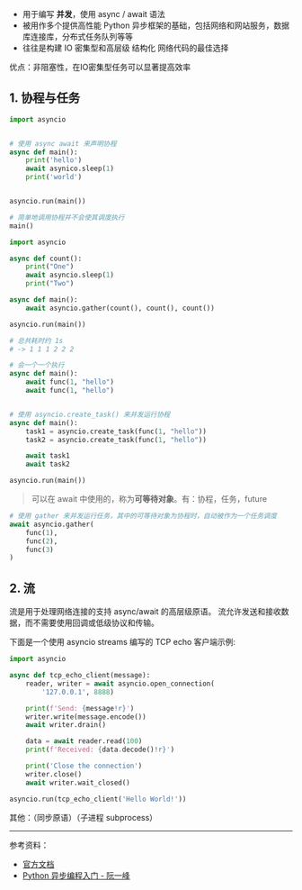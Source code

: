 


- 用于编写 **并发**，使用 async / await 语法
- 被用作多个提供高性能 Python 异步框架的基础，包括网络和网站服务，数据库连接库，分布式任务队列等等
- 往往是构建 IO 密集型和高层级 结构化 网络代码的最佳选择

优点：非阻塞性，在IO密集型任务可以显著提高效率

## 1. 协程与任务

```python
import asyncio


# 使用 async await 来声明协程
async def main():
    print('hello')
    await asynico.sleep(1)
    print('world') 


asyncio.run(main())

# 简单地调用协程并不会使其调度执行
main()
```


```python
import asyncio

async def count():
    print("One")
    await asyncio.sleep(1)
    print("Two")

async def main():
    await asyncio.gather(count(), count(), count())

asyncio.run(main())

# 总共耗时约 1s 
# -> 1 1 1 2 2 2
```









```python
# 会一个一个执行
async def main():
    await func(1, "hello")
    await func(1, "hello")


# 使用 asyncio.create_task() 来并发运行协程
async def main():
    task1 = asyncio.create_task(func(1, "hello"))
    task2 = asyncio.create_task(func(1, "hello"))

    await task1
    await task2

asyncio.run(main())
```

> 可以在 await 中使用的，称为**可等待对象**。有：协程，任务，future

```python
# 使用 gather 来并发运行任务，其中的可等待对象为协程时，自动被作为一个任务调度
await asyncio.gather(
    func(1),
    func(2),
    func(3)
)
```

## 2. 流

流是用于处理网络连接的支持 async/await 的高层级原语。 流允许发送和接收数据，而不需要使用回调或低级协议和传输。

下面是一个使用 asyncio streams 编写的 TCP echo 客户端示例:

```python
import asyncio

async def tcp_echo_client(message):
    reader, writer = await asyncio.open_connection(
        '127.0.0.1', 8888)

    print(f'Send: {message!r}')
    writer.write(message.encode())
    await writer.drain()

    data = await reader.read(100)
    print(f'Received: {data.decode()!r}')

    print('Close the connection')
    writer.close()
    await writer.wait_closed()

asyncio.run(tcp_echo_client('Hello World!'))
```

其他：（同步原语）（子进程 subprocess）


----------

参考资料：
- [官方文档](https://docs.python.org/zh-cn/3/library/asyncio.html?highlight=asyncio#module-asyncio)
- [Python 异步编程入门 - 阮一峰](https://www.ruanyifeng.com/blog/2019/11/python-asyncio.html)